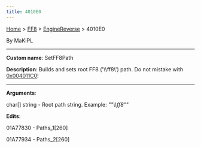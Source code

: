 ```yaml
---
title: 4010E0
---
```


[Home](../../index.md) > [FF8](../../FF8.md) > [EngineReverse](../EngineReverse.md) > 4010E0

By MaKiPL

------------------------------------------------------------------------

**Custom name**: SetFF8Path

**Description**: Builds and sets root FF8 ('\\\\ff8\\') path. Do not mistake with [0x004011C0](../Engine/RE/4011C0.md)!

------------------------------------------------------------------------

**Arguments**:

char\[\] string - Root path string. Example: *""\\\\ff8""*

**Edits**:

01A77830 - Paths\_1\[260\]

01A77934 - Paths\_2\[260\]
